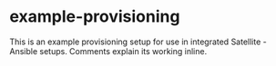 # example-provisioning

This is an example provisioning setup for use in integrated Satellite - Ansible setups. 
Comments explain its working inline.

